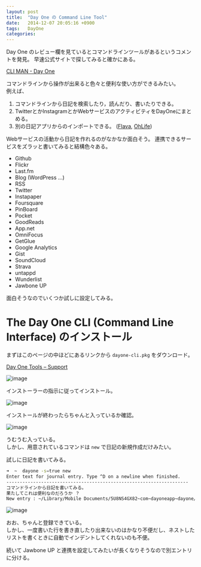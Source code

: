 ```yaml
---
layout: post
title:  "Day One の Command Line Tool"
date:   2014-12-07 20:05:16 +0900
tags:   DayOne
categories:
---
```

Day One のレビュー欄を見ているとコマンドラインツールがあるというコメントを発見。
早速公式サイトで探してみると確かにある。

[CLI MAN - Day One](http://dayoneapp.com/tools/cli-man/)

コマンドラインから操作が出来ると色々と便利な使い方ができるみたい。  
例えば、

1. コマンドラインから日記を検索したり，読んだり、書いたりできる。
2. TwitterとかInstagramとかWebサービスのアクティビティをDayOneにまとめる。
3. 別の日記アプリからのインポートできる。 ([Flava](https://www.takeflava.com), [OhLife](http://ohlife.com/shutdown))

Webサービスの活動から日記を作れるのがなかなか面白そう。
連携できるサービスをズラッと書いてみると結構色々ある。

- Github
- Flickr
- Last.fm
- Blog (WordPress ...)
- RSS
- Twitter
- Instapaper
- Foursquare
- PinBoard
- Pocket
- GoodReads
- App.net
- OmniFocus
- GetGlue
- Google Analytics
- Gist
- SoundCloud
- Strava
- untappd
- Wunderlist
- Jawbone UP

面白そうなのでいくつか試しに設定してみる。

# The Day One CLI (Command Line Interface) のインストール

まずはこのページの中ほどにあるリンクから `dayone-cli.pkg` をダウンロード。

[Day One Tools – Support](http://help.dayoneapp.com/day-one-tools/)

![image](https://lh3.googleusercontent.com/qVAeCEMFjS29j6oMOl5MV0Yn68D__VIWoq8hF7G2_3ml3GU7Mj_3nrSm_KbL4Dh5eAxgua78Xf32K6u3tGT1RemH_-n6quepgPSK-RgGiSqwxjSKMlsF7Qj_FeLPY1LkegXCFI2757dnriXaybm9yzNrzlc-69b537eBWOn0f9wcZm3Zrb--Q3INlxov2vscl4QimZ9XI58Q_zi3827Yk2KGlF1nP3AE9VYdV8MBASUqx0tf61IPquAht1feC9wIA26q-xMeqnldTSH83IWlmBORi348QehVLeCGAMWNTT36tFLieYvZ4FrnCBcX390I_2KnrXlTsHjIlyo0nSR9I9zwPbaOPVtDLDUF_KnkQuWDQR9slEoy2Of8qPSqe-uNjLDz9C2IXy-wyYdqLeygB16tBigjorY8LjUM0aqYkH2Fd_oZv-2BUtftAqa2OTWUo7bYlqFJovjTcmlGMaYpFKC7HwgHLfrPZZ9xKfUtoLMMCVipSNbdo4IIn6FfqsJQAlZoktXXXDRfefNi5VptCTct9AVnNJJcZLf4yhr8yvnHkDMQg1jfrv6-FBqukqHWycQwqQ=w790-h182-no)

インストーラーの指示に従ってインストール。

![image](https://lh3.googleusercontent.com/9fy4K1obiNWM5LbncJ_uLS7-d63IIXVvBCqGELZ5FHdNV1A1UP9JARGMf6mL-JRElpy3S9nqvbjh4bwn6IpG3T_UJXif6Bdu0zQsvbuVyGL3H7VJWuZDH9BeQPOqHcViOMmnP36Rz9ktptgrmFhIIVDg26zkSjcTg-8CCq1kgMYtzS9175OD3wtqHECncEnHSJVjjb0HUr1XqG5-uMgfZyN2i7Ip0q1m-E9MoLbgvPOS5LIZVkjFb9A1SPTA1zwv6gA-8K1QhH_SECxeKHmiZBAi-cwBU8IBnyfpQgk9nq6SFUjiFgmfGAzMwzxSs2CZH_hTPJ0OT0PZo6wikLZblRE0RefxK8IQLbdVmBef1lD0wF33_20HI3YYh6l6caZRz1uNzF7-rluF-ImrR3w8fxp76CEvMCfVC029ARKQfIz_BtGuYkT2-WDsiy0yVg4llG1XLWEYqd4MQ49pi5ApAL8CyiyUDXg4vjFc553fLATacipZfPUOfLk9IrgWj4lohMi2SFJf8HdSTsa59z0g0G_xmcFpd99eIuqFnerfnSeCeRLMYMbrY_NKu73Ecn24zy11Eg=w620-h438-no)

インストールが終わったらちゃんと入っているか確認。

![image](https://lh3.googleusercontent.com/MzwpWbew2MlDHNK8Bu5lFmG0jRw6WsGdo8aF3vnnPTFYcZC_dVFh380nYI41SHEjdwW-gLb6yUHSZNNfiTut0HjNJxcWZbI1V9fqo4wR2JUZC-eQOhDt2pdVk-NOAwtDnaOIPo-mBhDW27ur3w7-B9W1_aBnFBZIAFMvChYulVws1kAtdLtLxcMSgUSbLV60YD8489mHhJbONJo13PqlX1TuGBwZ2ZSbZlDwORffWNWGm7ckENb2sogspHQFeHEbPoxmtt6XIWonWn_RW8m-7Nc9IbCvUd73yb_G9B7ddY216JbPcsOrdGQ637LMhLimZV9_uxfhI4B57m29MiQdXn25JQgNnj_ph1dmi8mEraEPlIFA28zjOHPik76SUkFD6jEKJBSra3akmOOJPAtNzv5_I0__Qu60EKwqEUSahoN_y8mZnm4X6KMrJccQbkNWBouuNC-nKAv5h8zyy-TWAKJ5ZA7dGHuGdHUUdd6QxMrhrM3eox4ahNhwqxa2GswoNlCegdDFQkDnlCO5vojSuHXE7iPbsQ1MklObP3gtTd3ClRROWjXTMxZLIqvyB-KX9tx_lQ=w717-h381-no)

うむうむ入っている。  
しかし、用意されているコマンドは `new` で日記の新規作成だけみたい。

試しに日記を書いてみる。

```bash
➜  ~  dayone -s=true new
Enter text for journal entry. Type ^D on a newline when finished.
--------------------------------------------------------------------
コマンドラインから日記を書いてみる。
果たしてこれは便利なのだろうか ？    
New entry : ~/Library/Mobile Documents/5U8NS4GX82~com~dayoneapp~dayone/Documents/Journal_dayone/entries/B6F887A9A5A14190954C28E7D1E8BDB8.doentry
```

![image](https://lh3.googleusercontent.com/Iax_--8V6Q5AYIClMRc8IxbmNWAoh9wIJT98NlvSzqDD9D-MRhb5MKYd63kTVIIMrmAAMYUL2FdcGk8RoGBl57adY88UogDOaq-3yBo4e5vf0rb9JuiMGwHkdR0QlH5M7uvxWVqRaLlXtpnoJ5dDQFa58YIREV1yISBNfyFBWqepTxCC05Tk51tLuYR13LJPynFQoDU6lnGSvEKwl2gEPTIEZcezbKeyi6gY-3L7KQvCDTmRSZUzpzBmaNQrSqq79qKbK5iSuM3-SUYMWODbYNqpEazvAUwflUCmCMEoLOJrtgxf7gcHU9aGkY-qBGPosOCO-tgOyDdMBrGqvoQDrOclaiXx-CAY9kEh68IOr1_Z7pmmU7g0HNyV_-v2opW6FzdTIJSMWzninhWm0TxBAejtbiOgSvwgcFxImw1ekYvAzYM8EjID4_rPGr3xkdNr_R6iNDvXPsUgQxGzibWBGhVLTWTb8Ia9_fR4CzqfvQKJP6rf2hYgMR56oy94kwA2nqO-580JNSFRvuyp_NHKwwj3cmKOPd8AhXWKBDTSJQv3sqC8NRNNWIdYZGPsK0vJQBQd1Q=w720-h442-no)

おお、ちゃんと登録できている。  
しかし、一度書いた行を書き直したり出来ないのはかなり不便だし、ネストしたリストを書くときに自動でインデントしてくれないのも不便。

続いて Jawbone UP と連携を設定してみたいが長くなりそうなので別エントリに分ける。

